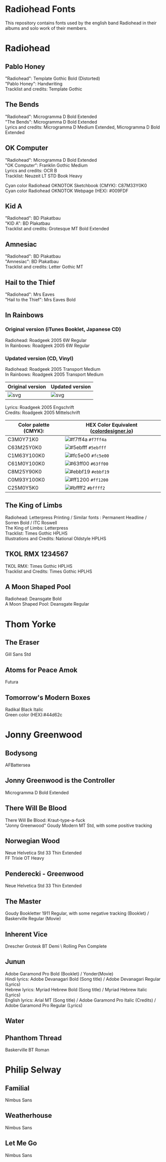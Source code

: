 # Radiohead Fonts

This repository contains fonts used by the english band Radiohead in their albums and solo work of their members.

# Radiohead

## Pablo Honey
"Radiohead": Template Gothic Bold (Distorted) \
"Pablo Honey": Handwriting \
Tracklist and credits: Template Gothic

## The Bends
"Radiohead": Microgramma D Bold Extended \
"The Bends": Microgramma D Bold Extended \
Lyrics and credits: Microgramma D Medium Extended, Microgramma D Bold Extended

## OK Computer
"Radiohead": Microgramma D Bold Extended \
"OK Computer": Franklin Gothic Medium \
Lyrics and credits: OCR B \
Tracklist: Neuzeit LT STD Book Heavy

Cyan color Radiohead OKNOTOK Sketchbook (CMYK): C87M33Y0K0 \
Cyan color Radiohead OKNOTOK Webpage (HEX): #009FDF 


## Kid A
"Radiohead": BD Plakatbau \
"KID A": BD Plakatbau \
Tracklist and credits: Grotesque MT Bold Extended

## Amnesiac
"Radiohead": BD Plakatbau \
"Amnesiac": BD Plakatbau \
Tracklist and credits: Letter Gothic MT

## Hail to the Thief
"Radiohead": Mrs Eaves \
"Hail to the Thief": Mrs Eaves Bold

## In Rainbows
### Original version (iTunes Booklet, Japanese CD)
Radiohead: Roadgeek 2005 6W Regular \
In Rainbows: Roadgeek 2005 6W Regular 

### Updated version (CD, Vinyl)
Radiohead: Roadgeek 2005 Transport Medium \
In Rainbows: Roadgeek 2005 Transport Medium

<!--- Roadgeek 2005 is based on the fonts used on highway signs.--->

|  Original version  |  Updated version  |
----------------------|-------------------
![svg](https://github.com/paranoidandroid-96/Radiohead-Fonts/blob/102926a1fc807695f659ac0b3502f958dd957855/Album_Covers/In_Rainbows_Raster.svg) | ![svg](https://github.com/paranoidandroid-96/Radiohead-Fonts/blob/c3b0f6f0a6daa215accde4a41dc9bf1b4d989b99/Album_Covers/In_Rainbows_v2_Raster.svg)

<!--- 
| <img src="https://github.com/paranoidandroid-96/Radiohead-Fonts/blob/102926a1fc807695f659ac0b3502f958dd957855/Album_Covers/In_Rainbows_Raster.svg" width=40% height=40%> :|: <img src="https://github.com/paranoidandroid-96/Radiohead-Fonts/blob/c3b0f6f0a6daa215accde4a41dc9bf1b4d989b99/Album_Covers/In_Rainbows_v2_Raster.svg" width=40% height=40%> |

--->

Lyrics: Roadgeek 2005 Engschrift \
Credits: Roadgeek 2005 Mittelschrift



|Color palette (CMYK):| HEX Color Equivalent ([colordesigner.io](https://colordesigner.io/convert/cmyktohex))|
|-------------|--------------------------------------------------------------------|
|C3M0Y71K0    | ![#f7ff4a](https://placehold.co/45x15/f7ff4a/f7ff4a.png) `#f7ff4a` |  
|C63M25Y0K0   | ![#5ebfff](https://placehold.co/45x15/5ebfff/5ebfff.png) `#5ebfff` |  
|C1M63Y100K0  | ![#fc5e00](https://placehold.co/45x15/fc5e00/fc5e00.png) `#fc5e00` |  
|C61M0Y100K0  | ![#63ff00](https://placehold.co/45x15/63ff00/63ff00.png) `#63ff00` |  
|C8M25Y90K0   | ![#ebbf19](https://placehold.co/45x15/ebbf19/ebbf19.png) `#ebbf19` |  
|C0M93Y100K0  | ![#ff1200](https://placehold.co/45x15/ff1200/ff1200.png) `#ff1200` |  
|C25M0Y5K0    | ![#bffff2](https://placehold.co/45x15/bffff2/bffff2.png) `#bffff2` |  

## The King of Limbs
Radiohead: Letterpress Printing / Similar fonts : Permanent Headline / Sorren Bold / ITC Roswell \
The King of Limbs: Letterpress \
Tracklist: Times Gothic HPLHS \
Illustrations and Credits: National Oldstyle HPLHS 


## TKOL RMX 1234567

TKOL RMX: Times Gothic HPLHS \
Tracklist and Credits: Times Gothic HPLHS

## A Moon Shaped Pool
Radiohead: Deansgate Bold \
A Moon Shaped Pool: Deansgate Regular

# Thom Yorke

## The Eraser
Gill Sans Std

## Atoms for Peace Amok
Futura

## Tomorrow's Modern Boxes
Radikal Black Italic \
Green color (HEX):#44d62c

# Jonny Greenwood

## Bodysong
AFBattersea

## Jonny Greenwood is the Controller 
Microgramma D Bold Extended

## There Will Be Blood 
There Will Be Blood: Kraut-type-a-fuck \
"Jonny Greenwood" Goudy Modern MT Std, with some positive tracking

## Norwegian Wood 
Neue Helvetica Std 33 Thin Extended \
FF Trixie OT Heavy

## Penderecki - Greenwood
Neue Helvetica Std 33 Thin Extended

## The Master 
Goudy Bookletter 1911 Regular, with some negative tracking (Booklet) / Baskerville Regular (Movie)

## Inherent Vice
Drescher Grotesk BT Demi \ Rolling Pen Complete

## Junun
Adobe Garamond Pro Bold (Booklet) / Yonder(Movie) \
Hindi lyrics: Adobe Devanagari Bold (Song title) / Adobe Devanagari Regular (Lyrics) \
Hebrew lyrics: Myriad Hebrew Bold (Song title) / Myriad Hebrew Italic (Lyrics) \
English lyrics: Arial MT (Song title) / Adobe Garamond Pro Italic (Credits) / Adobe Garamond Pro Regular (Lyrics)

## Water

## Phanthom Thread
Baskerville BT Roman

# Philip Selway

## Familial
Nimbus Sans

## Weatherhouse
Nimbus Sans

## Let Me Go
Nimbus Sans
